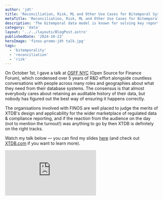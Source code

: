 ```yaml
---
author: 'jdt'
title: 'Reconciliation, Risk, ML and Other Use Cases for Bitemporal Systems'
metaTitle: 'Reconciliation, Risk, ML and Other Use Cases for Bitemporal Systems'
description: 'The bitemporal data model is known for solving key reporting and compliance requirements, but it is tricky to implement and maintain correctly. Watch this talk to discover the pitfalls of various approaches to implementing bitemporal systems.'
category: 'data'
layout: '../../layouts/BlogPost.astro'
publishedDate: '2024-10-23'
heroImage: 'finos-promo-jdt talk.jpg'
tags:
  - 'bitemporality'
  - 'reconciliation'
  - 'risk'
---
```


On October 1st, I gave a talk at [OSFF NYC](https://events.linuxfoundation.org/open-source-finance-forum-new-york/) (Open Source for Finance Forum), which condensed over 5 years of R&D effort alongside countless conversations with people across many roles and geographies about what they need from their database systems. The consensus is that almost everybody cares about retaining an auditable history of their data, but nobody has figured out the best way of ensuring it happens correctly.

The organisations involved with FINOS are well placed to judge the merits of XTDB's design and applicability for the wider marketplace of regulated data & compliance reporting, and if the reaction from the audience on the day (not to mention the turnout!) was anything to go by then XTDB is definitely on the right tracks.

Watch my talk below — you can find my slides [here](https://static.sched.com/hosted_files/osffny2024/f1/juxt-bitemporal-systems-osff24-v1.pdf) (and check out [XTDB.com](https://xtdb.com/) if you want to learn more).

<iframe class='aspect-video w-full' src="https://www.youtube.com/embed/uavwsy-EOZ8?si=JKpteuL7Ux3IrE-2" title="YouTube video player" frameborder="0" allow="accelerometer; autoplay; clipboard-write; encrypted-media; gyroscope; picture-in-picture; web-share" referrerpolicy="strict-origin-when-cross-origin" allowfullscreen></iframe>
